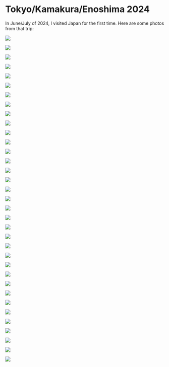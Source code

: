 # Tokyo/Kamakura/Enoshima 2024

In June/July of 2024, I visited Japan for the first time. Here are some photos from that trip:

![](/assets/japan/IMG_2691.jpg)

![](/assets/japan/IMG_2718.jpg)

![](/assets/japan/IMG_2721.jpg)

![](/assets/japan/IMG_2738.jpg)

![](/assets/japan/IMG_2786.jpg)

![](/assets/japan/IMG_2790.jpg)

![](/assets/japan/IMG_2792.jpg)

![](/assets/japan/IMG_2808.jpg)

![](/assets/japan/IMG_2809.jpg)

![](/assets/japan/IMG_2819.jpg)

![](/assets/japan/IMG_2821.jpg)

![](/assets/japan/IMG_2847.jpg)

![](/assets/japan/IMG_2854.jpg)

![](/assets/japan/IMG_2857.jpg)

![](/assets/japan/IMG_2866.jpg)

![](/assets/japan/IMG_2873.jpg)

![](/assets/japan/IMG_2874.jpg)

![](/assets/japan/IMG_2886.jpg)

![](/assets/japan/PXL_20240701_044411527.jpg)

![](/assets/japan/PXL_20240701_052052889.jpg)

![](/assets/japan/PXL_20240701_100940157.jpg)

![](/assets/japan/PXL_20240702_073700200.jpg)

![](/assets/japan/PXL_20240703_092231650.jpg)

![](/assets/japan/PXL_20240705_034136194.jpg)

![](/assets/japan/PXL_20240705_034215871.jpg)

![](/assets/japan/PXL_20240705_214228471.jpg)

![](/assets/japan/PXL_20240706_033831860.jpg)

![](/assets/japan/PXL_20240706_050822714.jpg)

![](/assets/japan/PXL_20240706_101337402.jpg)

![](/assets/japan/PXL_20240707_060925401.jpg)

![](/assets/japan/PXL_20240707_232659424.jpg)

![](/assets/japan/PXL_20240707_233002420.jpg)

![](/assets/japan/PXL_20240708_040228081.jpg)

![](/assets/japan/PXL_20240708_040709883.jpg)

![](/assets/japan/PXL_20240709_092550788.jpg)
